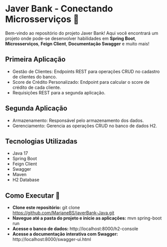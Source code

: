 # Javer Bank - Conectando Microsserviços 🚀

Bem-vindo ao repositório do projeto Javer Bank! Aqui você encontrará um projeto onde pode-se desenvolver habilidades em **Spring Boot**, **Microsserviços**, **Feign Client**, **Documentação Swagger** e muito mais!

## Primeira Aplicação
  - Gestão de Clientes: Endpoints REST para operações CRUD no cadastro de clientes do banco.
  - Score de Crédito Personalizado: Endpoint para calcular o score de crédito de cada cliente.
  - Requisições REST para a segunda aplicação.

## Segunda Aplicação
  - Armazenamento: Responsável pelo armazenamento dos dados.
  - Gerenciamento: Gerencia as operações CRUD no banco de dados H2.

## Tecnologias Utilizadas
  - Java 17
  - Spring Boot
  - Feign Client
  - Swagger
  - Maven
  - H2 Database

## Como Executar 🔧
  - **Clone este repositório:** git clone https://github.com/MarianeBS/javerBank-Java.git
  - **Navegue até a pasta do projeto e inicie as aplicações:** mvn spring-boot run
  - **Acesse o banco de dados:** http://localhost:8000/h2-console
  - **Acesse a documentação interativa com Swagger:** http://localhost:8000/swagger-ui.html  

